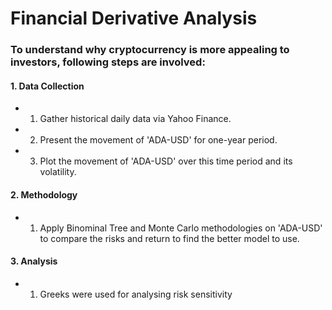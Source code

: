 # Financial Derivative Analysis
### To understand why cryptocurrency is more appealing to investors, following steps are involved:
#### 1. Data Collection
* 1. Gather historical daily data via Yahoo Finance.
* 2. Present the movement of 'ADA-USD' for one-year period.
* 3. Plot the movement of 'ADA-USD' over this time period and its volatility.
#### 2. Methodology
* 1. Apply Binominal Tree and Monte Carlo methodologies on 'ADA-USD' to compare the risks and return to find the better model to use. 

#### 3. Analysis
* 1. Greeks were used for analysing risk sensitivity
